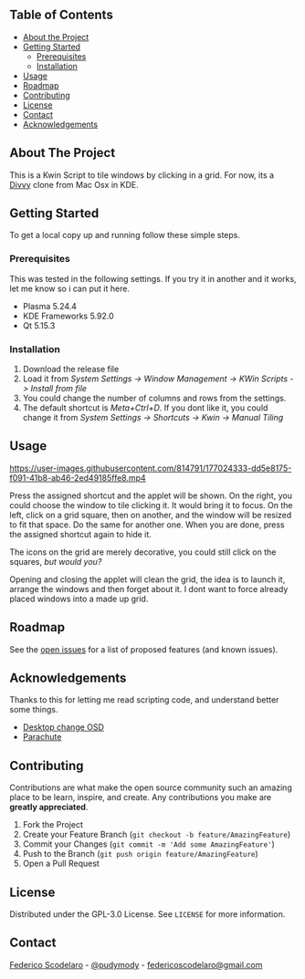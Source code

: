 <!--
*** Thanks for checking out this README Template. If you have a suggestion that would
*** make this better, please fork the repo and create a pull request or simply open
*** an issue with the tag "enhancement".
*** Thanks again! Now go create something AMAZING! :D
***
***
***
*** To avoid retyping too much info. Do a search and replace for the following:
*** github_username, repo, twitter_handle, email
-->


<!-- TABLE OF CONTENTS -->
## Table of Contents

* [About the Project](#about-the-project)
* [Getting Started](#getting-started)
  * [Prerequisites](#prerequisites)
  * [Installation](#installation)
* [Usage](#usage)
* [Roadmap](#roadmap)
* [Contributing](#contributing)
* [License](#license)
* [Contact](#contact)
* [Acknowledgements](#acknowledgements)



<!-- ABOUT THE PROJECT -->
## About The Project
This is a Kwin Script to tile windows by clicking in a grid. For now, its a [Divvy](https://mizage.com/divvy/) clone from Mac Osx in KDE.

<!-- GETTING STARTED -->
## Getting Started

To get a local copy up and running follow these simple steps.

### Prerequisites

This was tested in the following settings. If you try it in another and it works, let me know so i can put it here.

* Plasma 5.24.4
* KDE Frameworks 5.92.0
* Qt 5.15.3


### Installation

1. Download the release file
2. Load it from *System Settings -> Window Management -> KWin Scripts -> Install from file*
3. You could change the number of columns and rows from the settings.
4. The default shortcut is *Meta+Ctrl+D*. If you dont like it, you could change it from *System Settings -> Shortcuts -> Kwin -> Manual Tiling*

<!-- USAGE EXAMPLES -->
## Usage

https://user-images.githubusercontent.com/814791/177024333-dd5e8175-f091-41b8-ab46-2ed49185ffe8.mp4

Press the assigned shortcut and the applet will be shown. On the right, you could choose the window to tile clicking it. It would bring it to focus. On the left, click on a grid square, then on another, and the window will be resized to fit that space. Do the same for another one. When you are done, press the assigned shortcut again to hide it.

The icons on the grid are merely decorative, you could still click on the squares, *but would you?*

Opening and closing the applet will clean the grid, the idea is to launch it, arrange the windows and then forget about it. I dont want to force already placed windows into a made up grid.

<!-- ROADMAP -->
## Roadmap

See the [open issues](https://github.com/pudymody/kde-manual-tiling/issues) for a list of proposed features (and known issues).

<!-- ACKNOWLEDGEMENTS -->
## Acknowledgements

Thanks to this for letting me read scripting code, and understand better some things.
* [Desktop change OSD](https://invent.kde.org/plasma/kwin/-/blob/master/src/scripts/desktopchangeosd/contents/ui/osd.qml)
* [Parachute](https://github.com/tcorreabr/Parachute)

<!-- CONTRIBUTING -->
## Contributing

Contributions are what make the open source community such an amazing place to be learn, inspire, and create. Any contributions you make are **greatly appreciated**.

1. Fork the Project
2. Create your Feature Branch (`git checkout -b feature/AmazingFeature`)
3. Commit your Changes (`git commit -m 'Add some AmazingFeature'`)
4. Push to the Branch (`git push origin feature/AmazingFeature`)
5. Open a Pull Request



<!-- LICENSE -->
## License

Distributed under the GPL-3.0 License. See `LICENSE` for more information.



<!-- CONTACT -->
## Contact

[Federico Scodelaro](https://pudymody.netlify.com) - [@pudymody](https://twitter.com/pudymody) - federicoscodelaro@gmail.com
